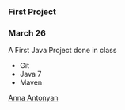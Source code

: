 ### First Project

### March 26

A First Java Project done in class

* Git
* Java 7
* Maven

[Anna Antonyan](http://sqasolution.com)

